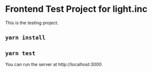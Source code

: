 # Frontend Test Project for light.inc

This is the testing project.

## `yarn install`

## `yarn test`

You can run the server at http://localhost:3000
